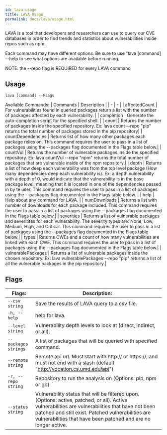 ```yaml
---
id: lava-usage
title: LAVA Usage
permalink: docs/lava/usage.html
---
```


LAVA is a tool that developers and researchers can use to query our CVE databases in order to find trends and 
statistics about vulnerabilities inside repos such as npm.

Each command may have different options. Be sure to use "lava [command] --help to see what options are available before running.

NOTE: the --repo flag is REQUIRED for every LAVA command

## Usage

    lava [command] --Flags

Available Commands:
 | Commands | Description |
 | - | - | 
 | affectedCount | For vulnerabilities found in queried packages return a list with the number of packages affected by each vulnerability. | 
| completion | Generate the auto-completion script for the specified shell. |
| count  |     Returns the number of packages inside the specified repository. Ex: lava count --repo "pip" returns the total number of packages stored in the pip repository|
| countDependencies  | Returns list of how many other packages each package relies on. This command requires the user to pass in a list of packages using the --packages flag documented in the Flags table below.|
| countVul   |  Returns the number of vulnerable packages inside the specified repository. Ex: lava countVul --repo "npm" returns the total number of packages that are vulnerable inside of the npm repository.|
| depth   |   Returns a list of how deep each vulnerability was from the top level package (How many dependencies deep each vulnerability is). Ex: a depth vulnerability with a depth of 0, would indicate that the vulnerability is in the base package level, meaning that it is located in one of the dependencies passed in by te user. This command requires the user to pass in a list of packages using the --packages flag documented in the Flags table below. |
| help | Help about any command for LAVA.  |
| numDownloads | Returns a list with number of downloads for each package included. This command requires the user to pass in a list of packages using the --packages flag documented in the Flags table below.|
| severities | Returns a list of vulnerable packages and severitites for each vulnerability. The severity types are: None, Low, Medium, High, and Critical. This command requires the user to pass in a list of packages using the --packages flag documented in the Flags table below.|
| types | Returns CWEs and a count of how many vulnerabilities are linked with each CWE. This command requires the user to pass in a list of packages using the --packages flag documented in the Flags table below.|
| vulnerablePackages | Returns a list of vulnerable packages inside the chosen repository. Ex: lava vulnerablePackages --repo "pip" returns a list of all the vulnerable packages in the pip repository.|

## Flags

| Flags: | Description: |
| -    |    - |
| `--csv string`  |   Save the results of LAVA query to a csv file. |
| `-h, --help` |               help for lava.     |
| `--level string`     |    Vulnerability depth levels to look at (direct, indirect, or all). |
| `--packages strings`   |  A list of packages that will be queried with specified command. |
| `--remote string`   |   Remote api url. Must start with http:// or https://, and must not end with a slash (default "http://vocation.cs.umd.edu/api") |
| `-r, --repo string`       |   Repository to run the analysis on (Options: pip, npm or go)|
| `--status string`   |     Vulnerability status that will be filtered upon. (Options: active, patched, or all). Active vulnerabilities are vulnerabilities that have not been patched and still exist. Patched vulnerabilities are vulnerabilities that have been patched and are no longer active.  |

